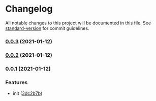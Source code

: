 # Changelog

All notable changes to this project will be documented in this file. See [standard-version](https://github.com/conventional-changelog/standard-version) for commit guidelines.

### [0.0.3](https://github.com/SasanFarrokh/vite-plugin-multi-build/compare/v0.0.2...v0.0.3) (2021-01-12)

### [0.0.2](https://github.com/SasanFarrokh/vite-plugin-multi-build/compare/v0.0.1...v0.0.2) (2021-01-12)

### 0.0.1 (2021-01-12)


### Features

* init ([3dc2b7b](https://github.com/SasanFarrokh/vite-plugin-multi-build/commit/3dc2b7b3110a74d86b2b8a60eea22fc94c119e97))
